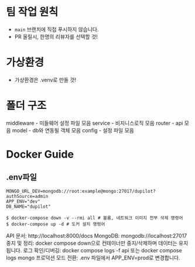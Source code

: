 # 팀 작업 원칙

- `main` 브랜치에 직접 푸시하지 않습니다.
- PR 올릴시, 한명의 리뷰자를 선택할 것!

# 가상환경
- 가상환경은 .venv로 만들 것!

# 폴더 구조
middleware - 미들웨어 설정 파일 모음
service - 비지니스로직 모음
router - api 모음
model - db와 연동될 객체 모음
config - 설정 파일 모음

# Docker Guide

## .env파일
```env
MONGO_URL_DEV=mongodb://root:example@mongo:27017/dupilot?authSource=admin
APP_ENV="dev"
DB_NAME="dupilot"
```

```shell
$ docker-compose down -v --rmi all # 볼륨, 네트워크 이미지 전부 삭제 명령어
$ docker-compose up -d # 도커 설치 명령어
```

API 문서: http://localhost:8000/docs
MongoDB: mongodb://localhost:27017
중지 및 정리: docker compose down으로 컨테이너만 중지/삭제하며 데이터는 유지됩니다.
로그 확인/디버깅: docker compose logs -f api 또는 docker compose logs mongo
프로덕션 모드 전환: .env 파일에서 APP_ENV=prod로 변경합니다.
